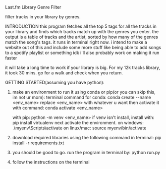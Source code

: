 Last.fm Library Genre Filter

filter tracks in your library by genres. 

INTRODUCTION
this program fetches all the top 5 tags for all the tracks in your library and finds which tracks match up with the genres you enter. 
the output is a table of tracks and the artist, sorted by how many of the genres match the song's tags.
it runs in terminal right now. i intend to make a website out of this and include some more stuff like being able to add songs to a spotify playlist or something idk
i'll also probably work on making it run faster

it will take a long time to work if your library is big. For my 12k tracks library, it took 30 mins. go for a walk and check when you return.

GETTING STARTED(assuming you have python):
1. make an environment to run it using conda or pip(or you can skip this, im not ur mom):
   terminal command for conda: conda create --name <env_name>
   replace <env_name> with whatever u want
   then activate it with command: conda activate <env_name>

   with pip: python -m venv <env_name>
   if venv isn't install, install with: pip install virtualenv
  next activate the environment.
  on windows:   .\myenv\Scripts\activate
  on linux/mac: source myenv/bin/activate

2. download required libraries using the following command in terminal: pip install -r requirements.txt
3. you should be good to go. run the program in terminal by: python run.py
4. follow the instructions on the terminal
